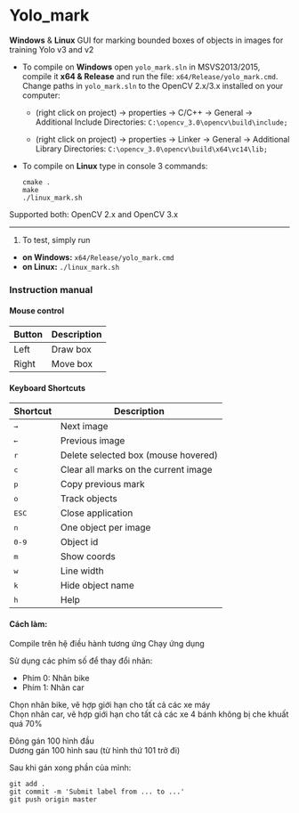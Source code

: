 # Yolo_mark
**Windows** & **Linux** GUI for marking bounded boxes of objects in images for training Yolo v3 and v2

* To compile on **Windows** open `yolo_mark.sln` in MSVS2013/2015, compile it **x64 & Release** and run the file: `x64/Release/yolo_mark.cmd`. Change paths in `yolo_mark.sln` to the OpenCV 2.x/3.x installed on your computer:

    * (right click on project) -> properties -> C/C++ -> General -> Additional Include Directories: `C:\opencv_3.0\opencv\build\include;`
        
    * (right click on project) -> properties -> Linker -> General -> Additional Library Directories: `C:\opencv_3.0\opencv\build\x64\vc14\lib;`

* To compile on **Linux** type in console 3 commands:
    ```
    cmake .
    make
    ./linux_mark.sh
    ```

Supported both: OpenCV 2.x and OpenCV 3.x

--------

1. To test, simply run 
  * **on Windows:** `x64/Release/yolo_mark.cmd`
  * **on Linux:** `./linux_mark.sh`

### Instruction manual

#### Mouse control

Button | Description | 
--- | --- |
Left | Draw box
Right | Move box

#### Keyboard Shortcuts

Shortcut | Description | 
--- | --- |
<kbd>→</kbd> | Next image |
<kbd>←</kbd> | Previous image |
<kbd>r</kbd> | Delete selected box (mouse hovered) |
<kbd>c</kbd> | Clear all marks on the current image |
<kbd>p</kbd> | Copy previous mark |
<kbd>o</kbd> | Track objects |
<kbd>ESC</kbd> | Close application |
<kbd>n</kbd> | One object per image |
<kbd>0-9</kbd> | Object id |
<kbd>m</kbd> | Show coords |
<kbd>w</kbd> | Line width |
<kbd>k</kbd> | Hide object name |
<kbd>h</kbd> | Help |

#### Cách làm:
Compile trên hệ điều hành tương ứng
Chạy ứng dụng

Sử dụng các phím số để thay đổi nhãn: <br>
* Phím 0: Nhãn bike
* Phím 1: Nhãn car 

Chọn nhãn bike, vẽ hợp giới hạn cho tất cả các xe máy <br>
Chọn nhãn car, vẽ hợp giới hạn cho tất cả các xe 4 bánh không bị che khuất quá 70% <br>

Đông gán 100 hình đầu <br>
Dương gán 100 hình sau (từ hình thứ 101 trở đi) <br>



Sau khi gán xong phần của mình: <br>
  ```
  git add .
  git commit -m 'Submit label from ... to ...'
  git push origin master
  ```



